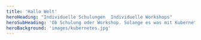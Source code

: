```yaml
---
title: 'Hallo Welt'
heroHeading: "Individuelle Schulungen  Individuelle Workshops"
heroSubHeading: 'Ob Schulung oder Workshop. Solange es was mit Kubernetes zu tun hat, bekommen wir das hin \o/'
heroBackground: 'images/kubernetes.jpg'
---
```


